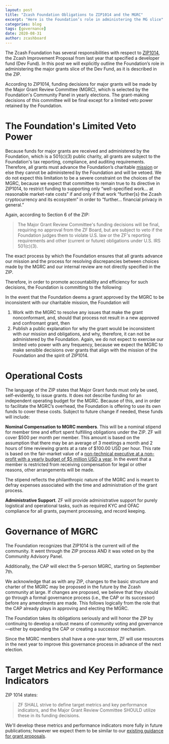 ```yaml
---
layout: post
title: "Zcash Foundation Obligations to ZIP1014 and the MGRC"
excerpt: "Here is the Foundation’s role in administering the MG slice"
categories: blog
tags: [governance]
date: 2020-08-31
author: zcashboard
---
```


The Zcash Foundation has several responsibilities with respect to [ZIP1014](https://zips.z.cash/zip-1014), the Zcash Improvement Proposal from last year that specified a developer fund (Dev Fund). In this post we will explicitly outline the Foundation’s role in administering the major grants slice of the Dev Fund, as it is described in the ZIP. 

According to ZIP1014, funding decisions for major grants will be made by the Major Grant Review Committee (MGRC), which is selected by the Foundation's Community Panel in yearly elections. The grant-making decisions of this committee will be final except for a limited veto power retained by the Foundation. 

# The Foundation's Limited Veto Power

Because  funds for major grants are received and administered by the Foundation, which is a 501(c)(3) public charity, all grants are subject to the Foundation's tax reporting, compliance, and auditing requirements. Therefore, all grants must advance the Foundation’s charitable [mission](https://www.zfnd.org/about/#mission) or else they cannot be administered by the Foundation and will be vetoed. We do not expect this limitation to be a severe constraint on the choices of the MGRC, because we expect that committee to remain true to its directive in ZIP1014, to restrict funding to supporting only “well-specified work… at reasonable market-rate costs” if and only if that work “further[s} the Zcash cryptocurrency and its ecosystem” in order to “further... financial privacy in general.”

Again, according to Section 6 of the ZIP: 

>The Major Grant Review Committee's funding decisions will be final, requiring no approval from the ZF Board, but are subject to veto if the Foundation judges them to violate U.S. law or the ZF's reporting requirements and other (current or future) obligations under U.S. IRS 501(c)(3).

The exact process by which the Foundation ensures that all grants advance our mission and the process for resolving discrepancies between choices made by the MGRC and our internal review are not directly specified in the ZIP. 

Therefore, in order to promote accountability and efficiency for such decisions, the Foundation is committing to the following: 

In the event that the Foundation deems a grant approved by the MGRC to be inconsistent with our charitable mission, the Foundation will
1. Work with the MGRC to resolve any issues that make the grant nonconformant, and, should that process not result in a new approved and confromant grant, then 
2. Publish a public explanation for why the grant would be inconsistent with our mission and obligations, and why, therefore, it can not be administered by the Foundation.
Again, we do not expect to exercise our limited veto power with any frequency, because we expect the MGRC to make sensible decisions over grants that align with the mission of the Foundation and the spirit of ZIP1014.

# Operational Costs
The language of the ZIP states that Major Grant funds must only be used, self-evidently, to issue grants. It does not describe funding for an independent operating budget for the MGRC. Because of this, and in order to facilitate the MGRC’s overhead, the Foundation is offering to use its own funds to cover these costs. Subject to future change if needed, these funds will include:

**Nominal Compensation to MGRC members**. This will be a nominal stipend for member time and effort spent fulfilling obligations under the ZIP. ZF will cover $500 per month per member. This amount is based on the assumption that there may be an average of 3 meetings a month and 2 hours of time reviewing grants at a rate of $100.00 USD per hour.  This rate is based on the fair-market value of a [non-technical executive at a non-profit with a yearly budget of $5 million USD a year](https://www.charitynavigator.org/index.cfm?bay=tools.sector.default&cgid=8&cuid=21&rgid=2&stid=&size=2&Submit=Submit). In the event that a member is restricted from receiving compensation for legal or other reasons, other arrangements will be made.

The stipend reflects the philanthropic nature of the MGRC and is meant to defray expenses associated with the time and administration of the grant process.

**Administrative Support**.  ZF will provide administrative support for purely logistical and operational tasks, such as required KYC and OFAC compliance for all grants, payment processing, and record keeping.

# Governance of MGRC

The Foundation recognizes that ZIP1014 is the current will of the community. It went through the ZIP process AND it was voted on by the Community Advisory Panel.

Additionally, the CAP will elect the 5-person MGRC, starting on September 7th.

We acknowledge that as with any ZIP, changes to the basic structure and charter of the MGRC may be proposed in the future by the Zcash community at large. If changes are proposed, we believe that they should go through a formal governance process (i.e., the CAP or its successor) before any amendments are made. This follows logically from the role that the CAP already plays in approving and electing the MGRC. 

The Foundation takes its obligations seriously and will honor the ZIP by continuing to develop a robust means of community voting and governance—either by expanding the CAP or creating a successor mechanism.

Since the MGRC members shall have a one-year term, ZF will use resources in the next year to improve this governance process in advance of the next election.

# Target Metrics and Key Performance Indicators

ZIP 1014 states:

>ZF SHALL strive to define target metrics and key performance indicators, and the Major Grant Review Committee SHOULD utilize these in its funding decisions.

We'll develop these metrics and performance indicators more fully in future publications; however we expect them to be similar to our [existing guidance for grant proposals](https://github.com/ZcashFoundation/GrantProposals-2018Q2).



